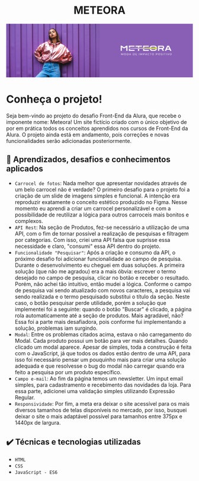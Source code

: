 <h1 align="center">METEORA</h1>
<img src="assets/Desktop/bannerCarrrocel1-1440.png">

# Conheça o projeto!

<p>Seja bem-vindo ao projeto do desafio Front-End da Alura, que recebe o imponente nome: Meteora! Um site fictício criado com o único objetivo de por em prática todos os conceitos aprendidos nos cursos de Front-End da Alura. O projeto ainda está em andamento, pois correções e novas funcionalidades serão adicionadas posteriormente.</p>


## :hammer: Aprendizados, desafios e conhecimentos aplicados

- `Carrocel de fotos`: Nada melhor que apresentar novidades através de um belo carrocel não é verdade? O primeiro desafio para o projeto foi a criação de um slide de imagens simples e funcional. A intenção era reproduzir exatamente o conceito estético produzido no Figma. Nesse momento eu aprendi a criar um carrocel personalizável e com a possibilidade de reutilizar a lógica para outros carroceis mais bonitos e complexos.
- `API Rest`: Na seção de Produtos, fez-se necessário a utilização de uma API, com o fim de tornar possível a realização de pesquisas e filtragem por categorias. Com isso, criei uma API falsa que suprisse essa necessidade e claro, "consumi" essa API dentro do projeto.
- `Funcionalidade "Pesquisar"`: Após a criação e consumo da API, o próximo desafio foi adicionar funcionalidade ao campo de pesquisa. Durante o desenvolvimento eu cheguei em duas soluções. A primeira solução (que não me agradou) era a mais óbvia: escrever o termo desejado no campo de pesquisa, clicar no botão e receber o resultado. Porém, não achei tão intuitivo, então mudei a lógica. Conforme o campo de pesquisa vai sendo atualizado com novos caracteres, a pesquisa vai sendo realizada e o termo pesquisado substitui o título da seção. Neste caso, o botão pesquisar perde utilidade, porém a solução que implementei foi a seguinte: quando o botão "Buscar" é clicado, a página rola automaticamente até a seção de produtos. Mais agradável, não? Essa foi a parte mais desafiadora, pois conforme fui implementando a solução, problemas iam surgindo.
- `Modal`: Entre os problemas citados acima, estava o não carregamento do Modal. Cada produto possui um botão para ver mais detalhes. Quando clicado um modal aparece. Apesar de simples, toda a construção é feita com o JavaScript, já que todos os dados estão dentro de uma API, para isso foi necessário pensar um pouquinho mais para criar uma solução adequada e que resolvesse o bug do modal não carregar quando era feito a pesquisa por um produto específico.
- `Campo e-mail`: Ao fim da página temos um newsletter. Um input email simples, para cadastramento e recebimento das novidades da loja. Para essa parte, adicionei uma validação simples utilizando Expressão Regular.
- `Responsividade`: Por fim, a meta era deixar o site acessível para os mais diversos tamanhos de telas disponíveis no mercado, por isso, busquei deixar o site o mais adaptável possível para tamanhos entre 375px e 1440px de largura.


## ✔️ Técnicas e tecnologias utilizadas

- ``HTML``
- ``CSS``
- ``JavaScript - ES6``
